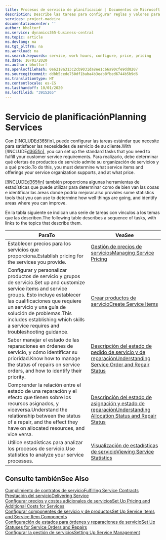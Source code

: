 ```yaml
---
title: Procesos de servicio de planificación | Documentos de Microsoft
description: Describe las tareas para configurar reglas y valores para definir las directivas y los procesos de servicios.
services: project-madeira
documentationcenter: ''
author: bholtorf
ms.service: dynamics365-business-central
ms.topic: article
ms.devlang: na
ms.tgt_pltfrm: na
ms.workload: na
ms.search.keywords: service, work hours, configure, price, pricing
ms.date: 10/01/2020
ms.author: bholtorf
ms.openlocfilehash: 0e6218a313c2cb9031da8ee1c66a90cfe9dd0207
ms.sourcegitcommit: ddbb5cede750df1baba4b3eab8fbed6744b5b9d6
ms.translationtype: HT
ms.contentlocale: es-ES
ms.lasthandoff: 10/01/2020
ms.locfileid: "3915265"
---
```

# <a name="planning-services"></a><span data-ttu-id="8db14-103">Servicio de planificación</span><span class="sxs-lookup"><span data-stu-id="8db14-103">Planning Services</span></span>
<span data-ttu-id="8db14-104">Con [!INCLUDE[d365fin](includes/d365fin_md.md)], puede configurar las tareas estándar que necesite para satisfacer las necesidades de servicio de su cliente.</span><span class="sxs-lookup"><span data-stu-id="8db14-104">With [!INCLUDE[d365fin](includes/d365fin_md.md)], you can set up the standard tasks that you need to fulfill your customer service requirements.</span></span> <span data-ttu-id="8db14-105">Para realizarlo, debe determinar qué ofertas de productos de servicio admite su organización de servicios y a qué precio.</span><span class="sxs-lookup"><span data-stu-id="8db14-105">To do this, you must determine what service items and offerings your service organization supports, and at what price.</span></span>   

[!INCLUDE[d365fin](includes/d365fin_md.md)] <span data-ttu-id="8db14-106">también proporciona algunas herramientas de estadísticas que puede utilizar para determinar como de bien van las cosas e identificar las áreas donde podría mejorar.</span><span class="sxs-lookup"><span data-stu-id="8db14-106">also provides some statistics tools that you can use to determine how well things are going, and identify areas where you can improve.</span></span>
  
<span data-ttu-id="8db14-107">En la tabla siguiente se indican una serie de tareas con vínculos a los temas que las describen.</span><span class="sxs-lookup"><span data-stu-id="8db14-107">The following table describes a sequence of tasks, with links to the topics that describe them.</span></span>   
  
|<span data-ttu-id="8db14-108">**Para**</span><span class="sxs-lookup"><span data-stu-id="8db14-108">**To**</span></span>|<span data-ttu-id="8db14-109">**Vea**</span><span class="sxs-lookup"><span data-stu-id="8db14-109">**See**</span></span>|  
|------------|-------------|  
|<span data-ttu-id="8db14-110">Establecer precios para los servicios que proporciona.</span><span class="sxs-lookup"><span data-stu-id="8db14-110">Establish pricing for the services you provide.</span></span>|[<span data-ttu-id="8db14-111">Gestión de precios de servicios</span><span class="sxs-lookup"><span data-stu-id="8db14-111">Managing Service Pricing</span></span>](service-service-price-management.md)|
|<span data-ttu-id="8db14-112">Configurar y personalizar productos de servicio y grupos de servicio.</span><span class="sxs-lookup"><span data-stu-id="8db14-112">Set up and customize service items and service groups.</span></span> <span data-ttu-id="8db14-113">Esto incluye establecer las cualificaciones que requiere un servicio y una guía de solución de problemas.</span><span class="sxs-lookup"><span data-stu-id="8db14-113">This includes establishing which skills a service requires and troubleshooting guidance.</span></span>| [<span data-ttu-id="8db14-114">Crear productos de servicio</span><span class="sxs-lookup"><span data-stu-id="8db14-114">Create Service Items</span></span>](service-how-to-create-service-items.md)|  
|<span data-ttu-id="8db14-115">Saber manejar el estado de las reparaciones en órdenes de servicio, y cómo identificar su prioridad.</span><span class="sxs-lookup"><span data-stu-id="8db14-115">Know how to manage the status of repairs on service orders, and how to identify their priority.</span></span>|[<span data-ttu-id="8db14-116">Descripción del estado de pedido de servicio y de reparación</span><span class="sxs-lookup"><span data-stu-id="8db14-116">Understanding Service Order and Repair Status</span></span>](service-service-order-status-and-repair-status.md)|  
|<span data-ttu-id="8db14-117">Comprender la relación entre el estado de una reparación y el efecto que tienen sobre los recursos asignados, y viceversa.</span><span class="sxs-lookup"><span data-stu-id="8db14-117">Understand the relationship between the status of a repair, and the effect they have on allocated resources, and vice versa.</span></span>|[<span data-ttu-id="8db14-118">Descripción del estado de asignación y estado de reparación</span><span class="sxs-lookup"><span data-stu-id="8db14-118">Understanding Allocation Status and Repair Status</span></span>](service-allocation-status-and-repair-status.md)|  
|<span data-ttu-id="8db14-119">Utilice estadísticas para analizar los procesos de servicio.</span><span class="sxs-lookup"><span data-stu-id="8db14-119">Use statistics to analyze your service processes.</span></span> | [<span data-ttu-id="8db14-120">Visualización de estadísticas de servicio</span><span class="sxs-lookup"><span data-stu-id="8db14-120">Viewing Service Statistics</span></span>](service-service-statistics.md) |

## <a name="see-also"></a><span data-ttu-id="8db14-121">Consulte también</span><span class="sxs-lookup"><span data-stu-id="8db14-121">See Also</span></span>
[<span data-ttu-id="8db14-122">Cumplimiento de contratos de servicio</span><span class="sxs-lookup"><span data-stu-id="8db14-122">Fulfilling Service Contracts</span></span>](service-fulfill-service-contracts.md)  
[<span data-ttu-id="8db14-123">Prestación del servicio</span><span class="sxs-lookup"><span data-stu-id="8db14-123">Delivering Service</span></span>](service-deliver-service.md)  
[<span data-ttu-id="8db14-124">Configurar precios y costes adicionales de servicios</span><span class="sxs-lookup"><span data-stu-id="8db14-124">Set Up Pricing and Additional Costs for Services</span></span>](service-how-setup-service-costs-pricing.md)  
[<span data-ttu-id="8db14-125">Configurar componentes de servicio y de productos</span><span class="sxs-lookup"><span data-stu-id="8db14-125">Set Up Service Items and Service Item Components</span></span>](service-how-setup-service-items.md)  
[<span data-ttu-id="8db14-126">Configuración de estados para órdenes y reparaciones de servicio</span><span class="sxs-lookup"><span data-stu-id="8db14-126">Set Up Statuses for Service Orders and Repairs</span></span>](service-order-repair-status.md)  
[<span data-ttu-id="8db14-127">Configurar la gestión de servicios</span><span class="sxs-lookup"><span data-stu-id="8db14-127">Setting Up Service Management</span></span>](service-setup-service.md)  
